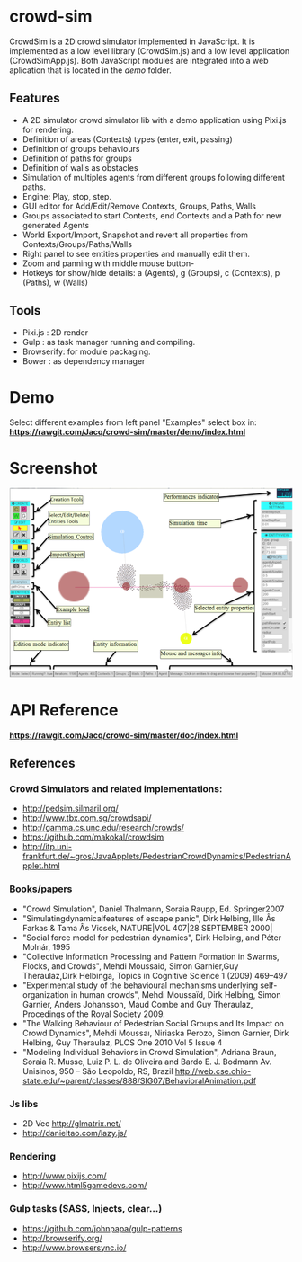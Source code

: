crowd-sim
=========

CrowdSim is a 2D crowd simulator implemented in JavaScript. It is implemented as a low level library (CrowdSim.js) and a low level application (CrowdSimApp.js). Both JavaScript modules are integrated into a web aplication that is located in the *demo* folder.

## Features ##
- A 2D simulator crowd simulator lib with a demo application using Pixi.js for rendering.
- Definition of areas (Contexts) types (enter, exit, passing)
- Definition of groups behaviours
- Definition of paths for groups
- Definition of walls as obstacles
- Simulation of multiples agents from different groups following different paths.
- Engine: Play, stop, step.
- GUI editor for Add/Edit/Remove Contexts, Groups, Paths, Walls
- Groups associated to start Contexts, end Contexts and a Path for new generated Agents
- World Export/Import, Snapshot and revert all properties from Contexts/Groups/Paths/Walls
- Right panel to see entities properties and manually edit them.
- Zoom and panning with middle mouse button-
- Hotkeys for show/hide details: a (Agents), g (Groups), c (Contexts), p (Paths), w (Walls)

## Tools  ##
- Pixi.js : 2D render
- Gulp : as task manager running and compiling.
- Browserify: for module packaging.
- Bower : as dependency manager

# Demo #
Select different examples from left panel "Examples" select box in:
**https://rawgit.com/Jacq/crowd-sim/master/demo/index.html**

# Screenshot #
<img src="editor.png">

# API Reference #
**https://rawgit.com/Jacq/crowd-sim/master/doc/index.html**

## References

### Crowd Simulators and related implementations:
- http://pedsim.silmaril.org/
- http://www.tbx.com.sg/crowdsapi/
- http://gamma.cs.unc.edu/research/crowds/
- https://github.com/makokal/crowdsim
- http://itp.uni-frankfurt.de/~gros/JavaApplets/PedestrianCrowdDynamics/PedestrianApplet.html


### Books/papers
- "Crowd Simulation", Daniel Thalmann, Soraia Raupp, Ed. Springer2007
- "Simulatingdynamicalfeatures of escape panic", Dirk Helbing, Ille Âs Farkas & Tama Âs Vicsek, NATURE|VOL 407|28 SEPTEMBER 2000|
- "Social force model for pedestrian dynamics", Dirk Helbing, and Péter Molnár, 1995
- "Collective Information Processing and Pattern Formation in Swarms, Flocks, and Crowds", Mehdi Moussaid, Simon Garnier,Guy Theraulaz,Dirk Helbinga, Topics in Cognitive Science 1 (2009) 469–497
- "Experimental study of the behavioural mechanisms underlying self-organization in human crowds", Mehdi Moussaïd, Dirk Helbing, Simon Garnier, Anders Johansson, Maud Combe and Guy Theraulaz, Procedings of the Royal Society 2009.
- "The Walking Behaviour of Pedestrian Social Groups and Its Impact on Crowd Dynamics", Mehdi Moussaı, Niriaska Perozo, Simon Garnier, Dirk Helbing, Guy Theraulaz, PLOS One 2010 Vol 5 Issue 4
- "Modeling Individual Behaviors in Crowd Simulation", Adriana Braun, Soraia R. Musse, Luiz P. L. de Oliveira and Bardo E. J. Bodmann Av. Unisinos, 950 – São Leopoldo, RS, Brazil  http://web.cse.ohio-state.edu/~parent/classes/888/SIG07/BehavioralAnimation.pdf

### Js libs
- 2D Vec http://glmatrix.net/
- http://danieltao.com/lazy.js/

### Rendering
- http://www.pixijs.com/
- http://www.html5gamedevs.com/

### Gulp tasks (SASS, Injects, clear...)
- https://github.com/johnpapa/gulp-patterns
- http://browserify.org/
- http://www.browsersync.io/
